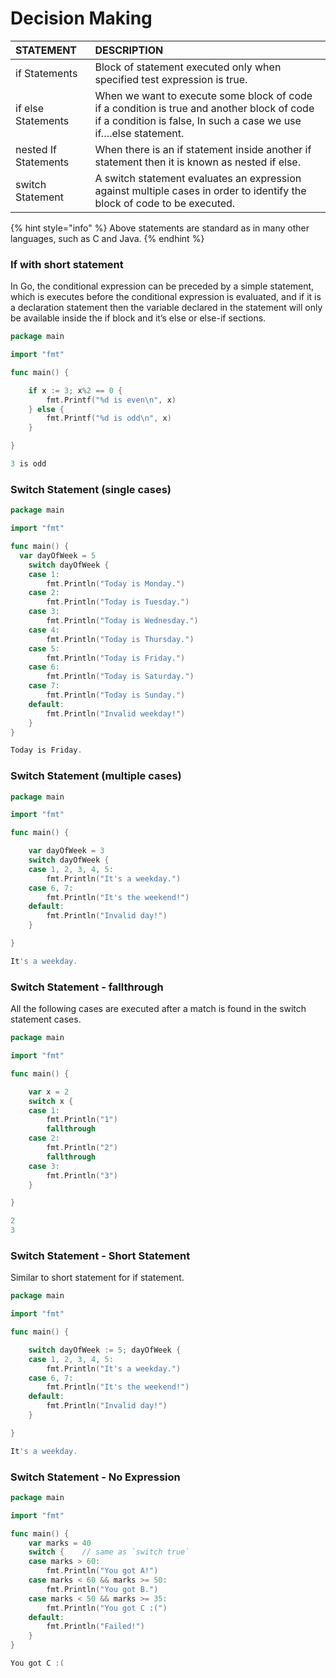 # Decision Making

| STATEMENT | DESCRIPTION |
| :--- | :--- |
| if Statements | Block of statement executed only when specified test expression is true. |
| if else Statements | When we want to execute some block of code if a condition is true and another block of code if a condition is false, In such a case we use if….else statement. |
| nested If Statements | When there is an if statement inside another if statement then it is known as nested if else. |
| switch Statement | A switch statement evaluates an expression against multiple cases in order to identify the block of code to be executed. |

{% hint style="info" %}
Above statements are standard as in many other languages, such as C and Java.
{% endhint %}

### 

### If with short statement

In Go, the conditional expression can be preceded by a simple statement, which is executes before the conditional expression is evaluated, and if it is a declaration statement then the variable declared in the statement will only be available inside the if block and it’s else or else-if sections.

```go
package main

import "fmt"

func main() {

	if x := 3; x%2 == 0 {
		fmt.Printf("%d is even\n", x)
	} else {
		fmt.Printf("%d is odd\n", x)
	}

}
```

```go
3 is odd
```

### 

### Switch Statement \(single cases\)

```go
package main

import "fmt"

func main() {
  var dayOfWeek = 5
	switch dayOfWeek {
	case 1:
		fmt.Println("Today is Monday.")
	case 2:
		fmt.Println("Today is Tuesday.")
	case 3:
		fmt.Println("Today is Wednesday.")
	case 4:
		fmt.Println("Today is Thursday.")
	case 5:
		fmt.Println("Today is Friday.")
	case 6:
		fmt.Println("Today is Saturday.")
	case 7:
		fmt.Println("Today is Sunday.")
	default:
		fmt.Println("Invalid weekday!")
	}
}
```

```go
Today is Friday.
```

### 

### Switch Statement \(multiple cases\)

```go
package main

import "fmt"

func main() {

	var dayOfWeek = 3
	switch dayOfWeek {
	case 1, 2, 3, 4, 5:
		fmt.Println("It's a weekday.")
	case 6, 7:
		fmt.Println("It's the weekend!")
	default:
		fmt.Println("Invalid day!")
	}

}
```

```go
It's a weekday.
```

### 

### Switch Statement - fallthrough

All the following cases are executed after a match is found in the switch statement cases.

```go
package main

import "fmt"

func main() {

	var x = 2
	switch x {
	case 1:
		fmt.Println("1")
		fallthrough
	case 2:
		fmt.Println("2")
		fallthrough
	case 3:
		fmt.Println("3")
	}

}

```

```go
2
3
```



### Switch Statement - Short Statement

Similar to short statement for if statement.

```go
package main

import "fmt"

func main() {

	switch dayOfWeek := 5; dayOfWeek {
	case 1, 2, 3, 4, 5:
		fmt.Println("It's a weekday.")
	case 6, 7:
		fmt.Println("It's the weekend!")
	default:
		fmt.Println("Invalid day!")
	}

}
```

```go
It's a weekday.
```



### Switch Statement - No Expression

```go
package main

import "fmt"

func main() {
	var marks = 40
	switch {    // same as `switch true`
	case marks > 60:
		fmt.Println("You got A!")
	case marks < 60 && marks >= 50:
		fmt.Println("You got B.")
	case marks < 50 && marks >= 35:
		fmt.Println("You got C :(")
	default:
		fmt.Println("Failed!")
	}
}
```

```go
You got C :(
```



